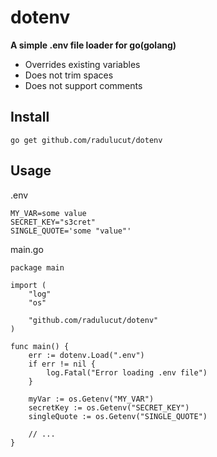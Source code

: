 # dotenv

**A simple .env file loader for go(golang)**

- Overrides existing variables
- Does not trim spaces
- Does not support comments

## Install

`go get github.com/radulucut/dotenv`

## Usage

.env

```
MY_VAR=some value
SECRET_KEY="s3cret"
SINGLE_QUOTE='some "value"'
```

main.go

```
package main

import (
	"log"
	"os"

	"github.com/radulucut/dotenv"
)

func main() {
	err := dotenv.Load(".env")
	if err != nil {
		log.Fatal("Error loading .env file")
	}

	myVar := os.Getenv("MY_VAR")
	secretKey := os.Getenv("SECRET_KEY")
    singleQuote := os.Getenv("SINGLE_QUOTE")

	// ...
}
```

